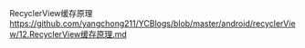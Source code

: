 RecyclerView缓存原理
https://github.com/yangchong211/YCBlogs/blob/master/android/recyclerView/12.RecyclerView缓存原理.md